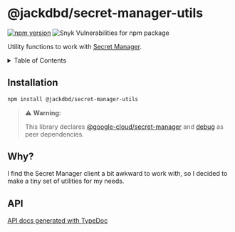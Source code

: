# @jackdbd/secret-manager-utils

[![npm version](https://badge.fury.io/js/@jackdbd%2Ffirestore-utils.svg)](https://badge.fury.io/js/@jackdbd%2Fsecret-manager-utils)
![Snyk Vulnerabilities for npm package](https://img.shields.io/snyk/vulnerabilities/npm/@jackdbd%2Fsecret-manager-utils)

Utility functions to work with [Secret Manager](https://cloud.google.com/secret-manager).

<!-- START doctoc generated TOC please keep comment here to allow auto update -->
<!-- DON'T EDIT THIS SECTION, INSTEAD RE-RUN doctoc TO UPDATE -->
<details><summary>Table of Contents</summary>

- [Installation](#installation)
- [Why?](#why)
- [API](#api)
<!-- END doctoc generated TOC please keep comment here to allow auto update -->
</details>

## Installation

```sh
npm install @jackdbd/secret-manager-utils
```

> ⚠️ **Warning:**
> 
> This library declares [@google-cloud/secret-manager](https://www.npmjs.com/package/@google-cloud/secret-manager) and [debug](https://www.npmjs.com/package/debug) as peer dependencies.

## Why?

I find the Secret Manager client a bit awkward to work with, so I decided to make a tiny set of utilities for my needs.

## API

[API docs generated with TypeDoc](https://jackdbd.github.io/calderone/secret-manager-utils/)
